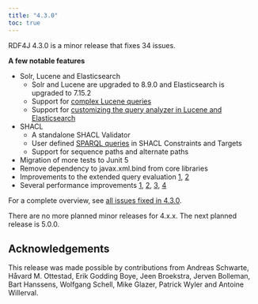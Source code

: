 ```yaml
---
title: "4.3.0"
toc: true
---
```

RDF4J 4.3.0 is a minor release that fixes 34 issues. 

**A few notable features**
- Solr, Lucene and Elasticsearch
    - Solr and Lucene are upgraded to 8.9.0 and Elasticsearch is upgraded to 7.15.2
    - Support for [complex Lucene queries](https://github.com/eclipse/rdf4j/pull/4196)
    - Support for [customizing the query analyzer in Lucene and Elasticsearch](https://github.com/eclipse/rdf4j/issues/4235)
 - SHACL
   - A standalone SHACL Validator
   - User defined [SPARQL queries](https://github.com/eclipse/rdf4j/issues/4489) in SHACL Constraints and Targets
   - Support for sequence paths and alternate paths
 - Migration of more tests to Junit 5
 - Remove dependency to javax.xml.bind from core libraries
 - Improvements to the extended query evaluation [1](https://github.com/eclipse/rdf4j/issues/635), [2](https://github.com/eclipse/rdf4j/issues/3947) 
 - Several performance improvements [1](https://github.com/eclipse/rdf4j/issues/3798), [2](https://github.com/eclipse/rdf4j/pull/3799), [3](https://github.com/eclipse/rdf4j/issues/4435), [4](https://github.com/eclipse/rdf4j/issues/4212) 

For a complete overview, see [all issues fixed in 4.3.0](https://github.com/eclipse/rdf4j/milestone/89?closed=1).

There are no more planned minor releases for 4.x.x. The next planned release is 5.0.0.

## Acknowledgements

This release was made possible by contributions from Andreas Schwarte, Håvard M. Ottestad, Erik Godding Boye, Jeen Broekstra, Jerven Bolleman, Bart Hanssens, Wolfgang Schell, Mike Glazer, Patrick Wyler and Antoine Willerval.
